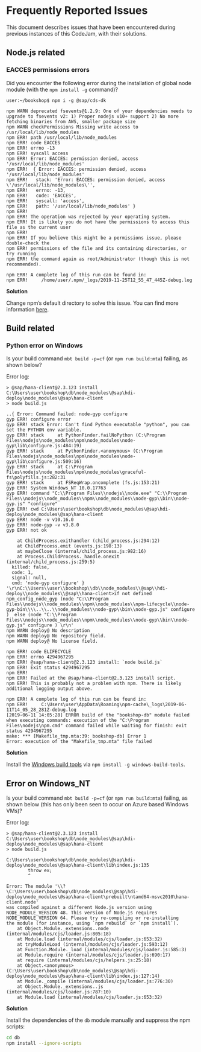 # Frequently Reported Issues

This document describes issues that have been encountered during previous instances of this CodeJam, with their solutions.

## Node.js related

### EACCES permissions errors

Did you encounter the following error during the installation of global node module (with the `npm install -g` command)?
```
user:~/bookshop$ npm i -g @sap/cds-dk

npm WARN deprecated fsevents@1.2.9: One of your dependencies needs to upgrade to fsevents v2: 1) Proper nodejs v10+ support 2) No more fetching binaries from AWS, smaller package size
npm WARN checkPermissions Missing write access to /usr/local/lib/node_modules
npm ERR! path /usr/local/lib/node_modules
npm ERR! code EACCES
npm ERR! errno -13
npm ERR! syscall access
npm ERR! Error: EACCES: permission denied, access '/usr/local/lib/node_modules'
npm ERR!  { Error: EACCES: permission denied, access '/usr/local/lib/node_modules'
npm ERR!   stack: 'Error: EACCES: permission denied, access \'/usr/local/lib/node_modules\'',
npm ERR!   errno: -13,
npm ERR!   code: 'EACCES',
npm ERR!   syscall: 'access',
npm ERR!   path: '/usr/local/lib/node_modules' }
npm ERR!
npm ERR! The operation was rejected by your operating system.
npm ERR! It is likely you do not have the permissions to access this file as the current user
npm ERR!
npm ERR! If you believe this might be a permissions issue, please double-check the
npm ERR! permissions of the file and its containing directories, or try running
npm ERR! the command again as root/Administrator (though this is not recommended).

npm ERR! A complete log of this run can be found in:
npm ERR!     /home/user/.npm/_logs/2019-11-25T12_55_47_445Z-debug.log
```

**Solution**

Change npm’s default directory to solve this issue. You can find more information [here](https://docs.npmjs.com/resolving-eacces-permissions-errors-when-installing-packages-globally).

## Build related

### Python error on Windows

Is your build command `mbt build -p=cf` (or `npm run build:mta`) failing, as shown below?

Error log:
```
> @sap/hana-client@2.3.123 install C:\Users\user\bookshop\db\node_modules\@sap\hdi-deploy\node_modules\@sap\hana-client
> node build.js

..{ Error: Command failed: node-gyp configure
gyp ERR! configure error
gyp ERR! stack Error: Can't find Python executable "python", you can set the PYTHON env variable.
gyp ERR! stack     at PythonFinder.failNoPython (C:\Program Files\nodejs\node_modules\npm\node_modules\node-gyp\lib\configure.js:484:19)
gyp ERR! stack     at PythonFinder.<anonymous> (C:\Program Files\nodejs\node_modules\npm\node_modules\node-gyp\lib\configure.js:509:16)
gyp ERR! stack     at C:\Program Files\nodejs\node_modules\npm\node_modules\graceful-fs\polyfills.js:282:31
gyp ERR! stack     at FSReqWrap.oncomplete (fs.js:153:21)
gyp ERR! System Windows_NT 10.0.17763
gyp ERR! command "C:\\Program Files\\nodejs\\node.exe" "C:\\Program Files\\nodejs\\node_modules\\npm\\node_modules\\node-gyp\\bin\\node-gyp.js" "configure"
gyp ERR! cwd C:\Users\user\bookshop\db\node_modules\@sap\hdi-deploy\node_modules\@sap\hana-client
gyp ERR! node -v v10.16.0
gyp ERR! node-gyp -v v3.8.0
gyp ERR! not ok

    at ChildProcess.exithandler (child_process.js:294:12)
    at ChildProcess.emit (events.js:198:13)
    at maybeClose (internal/child_process.js:982:16)
    at Process.ChildProcess._handle.onexit (internal/child_process.js:259:5)
  killed: false,
  code: 1,
  signal: null,
  cmd: 'node-gyp configure' } '\r\nC:\\Users\\user\\bookshop\\db\\node_modules\\@sap\\hdi-deploy\\node_modules\\@sap\\hana-client>if not defined npm_config_node_gyp (node "C:\\Program Files\\nodejs\\node_modules\\npm\\node_modules\\npm-lifecycle\\node-gyp-bin\\\\..\\..\\node_modules\\node-gyp\\bin\\node-gyp.js" configure )  else (node "C:\\Program Files\\nodejs\\node_modules\\npm\\node_modules\\node-gyp\\bin\\node-gyp.js" configure ) \r\n'
npm WARN deploy@ No description
npm WARN deploy@ No repository field.
npm WARN deploy@ No license field.

npm ERR! code ELIFECYCLE
npm ERR! errno 4294967295
npm ERR! @sap/hana-client@2.3.123 install: `node build.js`
npm ERR! Exit status 4294967295
npm ERR!
npm ERR! Failed at the @sap/hana-client@2.3.123 install script.
npm ERR! This is probably not a problem with npm. There is likely additional logging output above.

npm ERR! A complete log of this run can be found in:
npm ERR!     C:\Users\user\AppData\Roaming\npm-cache\_logs\2019-06-11T14_05_28_281Z-debug.log
[2019-06-11 14:05:28] ERROR build of the "bookshop-db" module failed when executing commands: execution of the "C:\Program Files\nodejs\npm.cmd" command failed while waiting for finish: exit status 4294967295
make: *** [Makefile_tmp.mta:39: bookshop-db] Error 1
Error: execution of the "Makefile_tmp.mta" file failed
```

**Solution**

Install the [Windows build tools](https://github.com/felixrieseberg/windows-build-tools) via `npm install -g windows-build-tools`.


## Error on Windows_NT

Is your build command `mbt build -p=cf` (or `npm run build:mta`) failing, as shown below (this has only been seen to occur on Azure based Windows VMs)?

Error log:
```
> @sap/hana-client@2.3.123 install C:\Users\user\bookshop\db\node_modules\@sap\hdi-deploy\node_modules\@sap\hana-client
> node build.js

C:\Users\user\bookshop\db\node_modules\@sap\hdi-deploy\node_modules\@sap\hana-client\lib\index.js:135
        throw ex;
        ^

Error: The module '\\?\C:\Users\user\bookshop\db\node_modules\@sap\hdi-deploy\node_modules\@sap\hana-client\prebuilt\ntamd64-msvc2010\hana-client.node'
was compiled against a different Node.js version using
NODE_MODULE_VERSION 48. This version of Node.js requires
NODE_MODULE_VERSION 64. Please try re-compiling or re-installing
the module (for instance, using `npm rebuild` or `npm install`).
    at Object.Module._extensions..node (internal/modules/cjs/loader.js:805:18)
    at Module.load (internal/modules/cjs/loader.js:653:32)
    at tryModuleLoad (internal/modules/cjs/loader.js:593:12)
    at Function.Module._load (internal/modules/cjs/loader.js:585:3)
    at Module.require (internal/modules/cjs/loader.js:690:17)
    at require (internal/modules/cjs/helpers.js:25:18)
    at Object.<anonymous> (C:\Users\user\bookshop\db\node_modules\@sap\hdi-deploy\node_modules\@sap\hana-client\lib\index.js:127:14)
    at Module._compile (internal/modules/cjs/loader.js:776:30)
    at Object.Module._extensions..js (internal/modules/cjs/loader.js:787:10)
    at Module.load (internal/modules/cjs/loader.js:653:32)
```

**Solution**

Install the dependencies of the `db` module manually and suppress the npm scripts:

```bash
cd db
npm install --ignore-scripts
```
